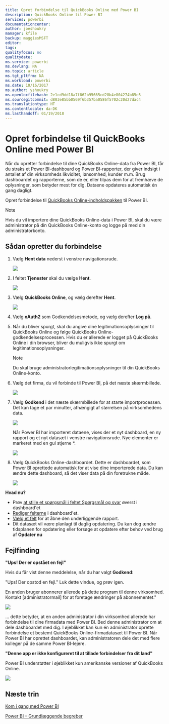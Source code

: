 ```yaml
---
title: Opret forbindelse til QuickBooks Online med Power BI
description: QuickBooks Online til Power BI
services: powerbi
documentationcenter: 
author: joeshoukry
manager: kfile
backup: maggiesMSFT
editor: 
tags: 
qualityfocus: no
qualitydate: 
ms.service: powerbi
ms.devlang: NA
ms.topic: article
ms.tgt_pltfrm: NA
ms.workload: powerbi
ms.date: 10/16/2017
ms.author: yshoukry
ms.openlocfilehash: 2e1cd9dd18a7f862b95665cd28b4e804274b85e5
ms.sourcegitcommit: d803e85bb0569f6b357ba0586f5702c20d27dac4
ms.translationtype: HT
ms.contentlocale: da-DK
ms.lasthandoff: 01/19/2018
---
```

# <a name="connect-to-quickbooks-online-with-power-bi"></a>Opret forbindelse til QuickBooks Online med Power BI
Når du opretter forbindelse til dine QuickBooks Online-data fra Power BI, får du straks et Power BI-dashboard og Power BI-rapporter, der giver indsigt i antallet af din virksomheds likviditet, lønsomhed, kunder m.m. Brug dashboardet og rapporterne, som de er, eller tilpas dem for at fremhæve de oplysninger, som betyder mest for dig. Dataene opdateres automatisk én gang dagligt.

Opret forbindelse til [QuickBooks Online-indholdspakken](https://dxt.powerbi.com/getdata/services/quickbooks-online) til Power BI.

>[!NOTE]
>Hvis du vil importere dine QuickBooks Online-data i Power BI, skal du være administrator på din QuickBooks Online-konto og logge på med din administratorkonto.

## <a name="how-to-connect"></a>Sådan opretter du forbindelse
1. Vælg **Hent data** nederst i venstre navigationsrude.
   
   ![](media/service-connect-to-quickbooks-online/pbi_getdata.png) 
2. I feltet **Tjenester** skal du vælge **Hent**.
   
   ![](media/service-connect-to-quickbooks-online/pbi_getservices.png) 
3. Vælg **QuickBooks Online**, og vælg derefter **Hent**.
   
   ![](media/service-connect-to-quickbooks-online/qbo.png)
4. Vælg **oAuth2** som Godkendelsesmetode, og vælg derefter **Log på**. 
5. Når du bliver spurgt, skal du angive dine legitimationsoplysninger til QuickBooks Online og følge QuickBooks Online-godkendelsesprocessen. Hvis du er allerede er logget på QuickBooks Online i din browser, bliver du muligvis ikke spurgt om legitimationsoplysninger.
   >[!NOTE]
   >Du skal bruge administratorlegitimationsoplysninger til din QuickBooks Online-konto.
6. Vælg det firma, du vil forbinde til Power BI, på det næste skærmbillede.
   
   ![](media/service-connect-to-quickbooks-online/pbi_qbo_almost.png)
7. Vælg **Godkend** i det næste skærmbillede for at starte importprocessen. Det kan tage et par minutter, afhængigt af størrelsen på virksomhedens data. 
   
   ![](media/service-connect-to-quickbooks-online/pbi_qbo_authorizesm.png)
   
   Når Power BI har importeret dataene, vises der et nyt dashboard, en ny rapport og et nyt datasæt i venstre navigationsrude. Nye elementer er markeret med en gul stjerne \*.
   
   ![](media/service-connect-to-quickbooks-online/pbi_qbo_leftnavnew.png)
8. Vælg QuickBooks Online-dashboardet. Dette er dashboardet, som Power BI oprettede automatisk for at vise dine importerede data. Du kan ændre dette dashboard, så det viser data på din foretrukne måde. 
   
   ![](media/service-connect-to-quickbooks-online/pbi_qbo_dash.png)

**Hvad nu?**

* Prøv [at stille et spørgsmål i feltet Spørgsmål og svar](power-bi-q-and-a.md) øverst i dashboard'et
* [Rediger felterne](service-dashboard-edit-tile.md) i dashboard'et.
* [Vælg et felt](service-dashboard-tiles.md) for at åbne den underliggende rapport.
* Dit datasæt vil være planlagt til daglig opdatering. Du kan dog ændre tidsplanen for opdatering eller forsøge at opdatere efter behov ved brug af **Opdater nu**

## <a name="troubleshooting"></a>Fejlfinding
**"Ups! Der er opstået en fejl"**

Hvis du får vist denne meddelelse, når du har valgt **Godkend**:

"Ups! Der opstod en fejl." Luk dette vindue, og prøv igen.

En anden bruger abonnerer allerede på dette program til denne virksomhed. Kontakt [administratormail] for at foretage ændringer på abonnementet."

![](media/service-connect-to-quickbooks-online/pbi_qbo_oopssm.png)

... dette betyder, at en anden administrator i din virksomhed allerede har forbindelse til dine firmadata med Power BI. Bed denne administrator om at dele dashboardet med dig. I øjeblikket kan kun én administrator oprette forbindelse et bestemt QuickBooks Online-firmadatasæt til Power BI. Når Power BI har oprettet dashboardet, kan administratoren dele det med flere kolleger på de samme Power BI-lejere.

**"Denne app er ikke konfigureret til at tillade forbindelser fra dit land"**

Power BI understøtter i øjeblikket kun amerikanske versioner af QuickBooks Online. 

![](media/service-connect-to-quickbooks-online/pbi_qbo_countrynotsupported.png)

## <a name="next-steps"></a>Næste trin
[Kom i gang med Power BI](service-get-started.md)

[Power BI – Grundlæggende begreber](service-basic-concepts.md)


